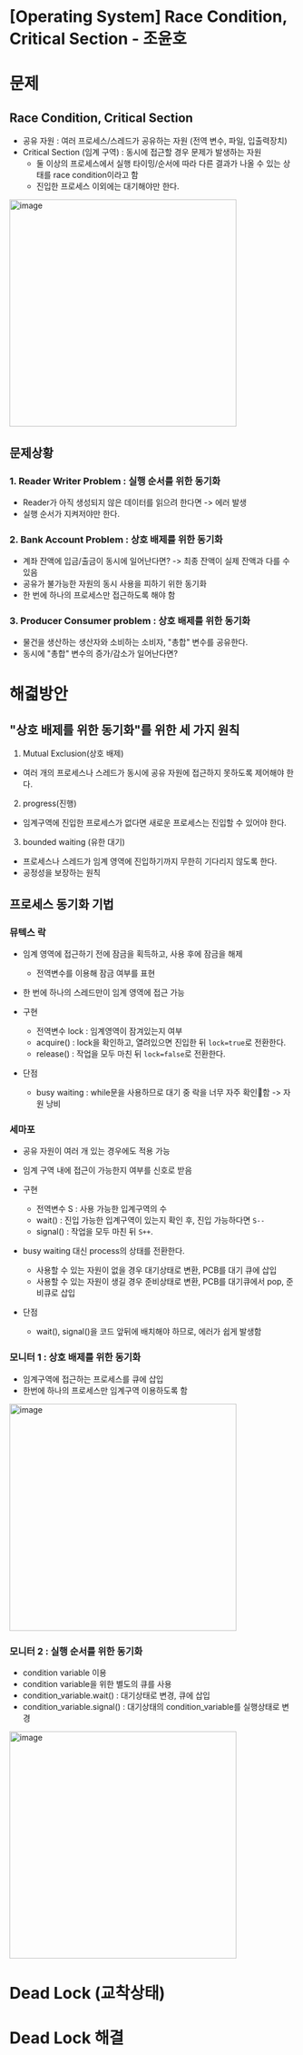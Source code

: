 # [Operating System] Race Condition, Critical Section - 조윤호

# 문제
## Race Condition, Critical Section
- 공유 자원 : 여러 프로세스/스레드가 공유하는 자원 (전역 변수, 파일, 입출력장치)
- Critical Section (임계 구역) : 동시에 접근할 경우 문제가 발생하는 자원
  - 둘 이상의 프로세스에서 실행 타이밍/순서에 따라 다른 결과가 나올 수 있는 상태를 race condition이라고 함
  - 진입한 프로세스 이외에는 대기해야만 한다.

<img width="400" alt="image" src="https://github.com/SoftwareMaestro-Backend-Study/cs-study/assets/61899645/0d97d092-85d5-4512-a02a-99a1f3df3aeb">

## 문제상황
### 1. Reader Writer Problem : 실행 순서를 위한 동기화
- Reader가 아직 생성되지 않은 데이터를 읽으려 한다면 -> 에러 발생
- 실행 순서가 지켜저야만 한다.
### 2. Bank Account Problem : 상호 배제를 위한 동기화
- 계좌 잔액에 입금/출금이 동시에 일어난다면? -> 최종 잔액이 실제 잔액과 다를 수 있음
- 공유가 불가능한 자원의 동시 사용을 피하기 위한 동기화
- 한 번에 하나의 프로세스만 접근하도록 해야 함 
### 3. Producer Consumer problem : 상호 배제를 위한 동기화
- 물건을 생산하는 생산자와 소비하는 소비자, "총합" 변수를 공유한다.
- 동시에 "총합" 변수의 증가/감소가 일어난다면?

# 해겳방안
## "상호 배제를 위한 동기화"를 위한 세 가지 원칙
1. Mutual Exclusion(상호 배제)
  - 여러 개의 프로세스나 스레드가 동시에 공유 자원에 접근하지 못하도록 제어해야 한다.
2. progress(진행)
  - 임계구역에 진입한 프로세스가 없다면 새로운 프로세스는 진입할 수 있어야 한다.
3. bounded waiting (유한 대기)
  - 프로세스나 스레드가 임계 영역에 진입하기까지 무한히 기다리지 않도록 한다.
  - 공정성을 보장하는 원칙

## 프로세스 동기화 기법
### 뮤텍스 락
- 임계 영역에 접근하기 전에 잠금을 획득하고, 사용 후에 잠금을 해제
  - 전역변수를 이용해 잠금 여부를 표현
- 한 번에 하나의 스레드만이 임계 영역에 접근 가능

- 구현
  - 전역변수 lock : 임계영역이 잠겨있는지 여부
  - acquire() : lock을 확인하고, 열려있으면 진입한 뒤 `lock=true`로 전환한다.
  - release() : 작업을 모두 마친 뒤 `lock=false`로 전환한다.
- 단점
  - busy waiting : while문을 사용하므로 대기 중 락을 너무 자주 확인함 -> 자원 낭비

### 세마포
- 공유 자원이 여러 개 있는 경우에도 적용 가능
- 임계 구역 내에 접근이 가능한지 여부를 신호로 받음

- 구현
  - 전역변수 S : 사용 가능한 입계구역의 수
  - wait() : 진입 가능한 입계구역이 있는지 확인 후, 진입 가능하다면 `S--`
  - signal() : 작업을 모두 마친 뒤 `S++`.
- busy waiting 대신 process의 상태를 전환한다.
  - 사용할 수 있는 자원이 없을 경우 대기상태로 변환, PCB를 대기 큐에 삽입
  - 사용할 수 있는 자원이 생길 경우 준비상태로 변환, PCB를 대기큐에서 pop, 준비큐로 삽입

- 단점
  - wait(), signal()을 코드 앞뒤에 배치해야 하므로, 에러가 쉽게 발생함

### 모니터 1 : 상호 배제를 위한 동기화
- 임계구역에 접근하는 프로세스를 큐에 삽입
- 한번에 하나의 프로세스만 임계구역 이용하도록 함
<img width="400" alt="image" src="https://github.com/SoftwareMaestro-Backend-Study/cs-study/assets/61899645/6ee9b782-8aa3-42f3-a536-91e2d4e77c5a">

### 모니터 2 : 실행 순서를 위한 동기화
- condition variable 이용
- condition variable을 위한 별도의 큐를 사용
- condition_variable.wait() : 대기상태로 변경, 큐에 삽입
- condition_variable.signal() : 대기상태의 condition_variable를 실행상태로 변경
<img width="400" alt="image" src="https://github.com/SoftwareMaestro-Backend-Study/cs-study/assets/61899645/2980d288-5b63-4b45-bd3d-ddf08a2e62fa">

# Dead Lock (교착상태)

# Dead Lock 해결

